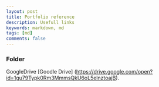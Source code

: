```yaml
---
layout: post
title: Portfolio reference
description: Usefull links
keywords: markdown, md
tags: [md]
comments: false
---
```

### Folder
GoogleDrive [Goodle Drive] (https://drive.google.com/open?id=1gu79Typk0Rm3MmmsQkU6oL5elnztoajB).
